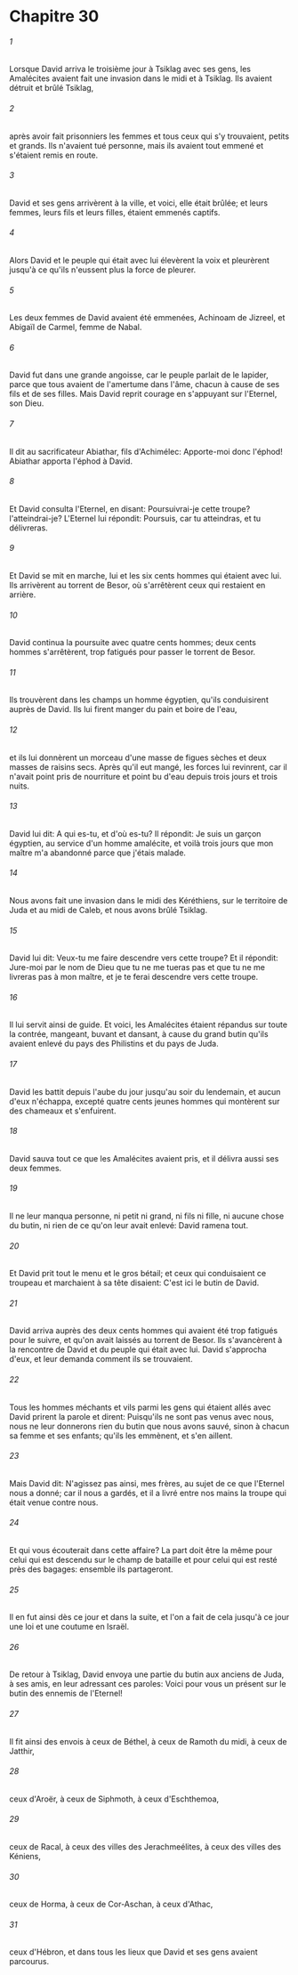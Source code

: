 # Chapitre 30

###### 1
Lorsque David arriva le troisième jour à Tsiklag avec ses gens, les Amalécites avaient fait une invasion dans le midi et à Tsiklag. Ils avaient détruit et brûlé Tsiklag,
###### 2
après avoir fait prisonniers les femmes et tous ceux qui s'y trouvaient, petits et grands. Ils n'avaient tué personne, mais ils avaient tout emmené et s'étaient remis en route.
###### 3
David et ses gens arrivèrent à la ville, et voici, elle était brûlée; et leurs femmes, leurs fils et leurs filles, étaient emmenés captifs.
###### 4
Alors David et le peuple qui était avec lui élevèrent la voix et pleurèrent jusqu'à ce qu'ils n'eussent plus la force de pleurer.
###### 5
Les deux femmes de David avaient été emmenées, Achinoam de Jizreel, et Abigaïl de Carmel, femme de Nabal.
###### 6
David fut dans une grande angoisse, car le peuple parlait de le lapider, parce que tous avaient de l'amertume dans l'âme, chacun à cause de ses fils et de ses filles. Mais David reprit courage en s'appuyant sur l'Eternel, son Dieu.
###### 7
Il dit au sacrificateur Abiathar, fils d'Achimélec: Apporte-moi donc l'éphod! Abiathar apporta l'éphod à David.
###### 8
Et David consulta l'Eternel, en disant: Poursuivrai-je cette troupe? l'atteindrai-je? L'Eternel lui répondit: Poursuis, car tu atteindras, et tu délivreras.
###### 9
Et David se mit en marche, lui et les six cents hommes qui étaient avec lui. Ils arrivèrent au torrent de Besor, où s'arrêtèrent ceux qui restaient en arrière.
###### 10
David continua la poursuite avec quatre cents hommes; deux cents hommes s'arrêtèrent, trop fatigués pour passer le torrent de Besor.
###### 11
Ils trouvèrent dans les champs un homme égyptien, qu'ils conduisirent auprès de David. Ils lui firent manger du pain et boire de l'eau,
###### 12
et ils lui donnèrent un morceau d'une masse de figues sèches et deux masses de raisins secs. Après qu'il eut mangé, les forces lui revinrent, car il n'avait point pris de nourriture et point bu d'eau depuis trois jours et trois nuits.
###### 13
David lui dit: A qui es-tu, et d'où es-tu? Il répondit: Je suis un garçon égyptien, au service d'un homme amalécite, et voilà trois jours que mon maître m'a abandonné parce que j'étais malade.
###### 14
Nous avons fait une invasion dans le midi des Kéréthiens, sur le territoire de Juda et au midi de Caleb, et nous avons brûlé Tsiklag.
###### 15
David lui dit: Veux-tu me faire descendre vers cette troupe? Et il répondit: Jure-moi par le nom de Dieu que tu ne me tueras pas et que tu ne me livreras pas à mon maître, et je te ferai descendre vers cette troupe.
###### 16
Il lui servit ainsi de guide. Et voici, les Amalécites étaient répandus sur toute la contrée, mangeant, buvant et dansant, à cause du grand butin qu'ils avaient enlevé du pays des Philistins et du pays de Juda.
###### 17
David les battit depuis l'aube du jour jusqu'au soir du lendemain, et aucun d'eux n'échappa, excepté quatre cents jeunes hommes qui montèrent sur des chameaux et s'enfuirent.
###### 18
David sauva tout ce que les Amalécites avaient pris, et il délivra aussi ses deux femmes.
###### 19
Il ne leur manqua personne, ni petit ni grand, ni fils ni fille, ni aucune chose du butin, ni rien de ce qu'on leur avait enlevé: David ramena tout.
###### 20
Et David prit tout le menu et le gros bétail; et ceux qui conduisaient ce troupeau et marchaient à sa tête disaient: C'est ici le butin de David.
###### 21
David arriva auprès des deux cents hommes qui avaient été trop fatigués pour le suivre, et qu'on avait laissés au torrent de Besor. Ils s'avancèrent à la rencontre de David et du peuple qui était avec lui. David s'approcha d'eux, et leur demanda comment ils se trouvaient.
###### 22
Tous les hommes méchants et vils parmi les gens qui étaient allés avec David prirent la parole et dirent: Puisqu'ils ne sont pas venus avec nous, nous ne leur donnerons rien du butin que nous avons sauvé, sinon à chacun sa femme et ses enfants; qu'ils les emmènent, et s'en aillent.
###### 23
Mais David dit: N'agissez pas ainsi, mes frères, au sujet de ce que l'Eternel nous a donné; car il nous a gardés, et il a livré entre nos mains la troupe qui était venue contre nous.
###### 24
Et qui vous écouterait dans cette affaire? La part doit être la même pour celui qui est descendu sur le champ de bataille et pour celui qui est resté près des bagages: ensemble ils partageront.
###### 25
Il en fut ainsi dès ce jour et dans la suite, et l'on a fait de cela jusqu'à ce jour une loi et une coutume en Israël.
###### 26
De retour à Tsiklag, David envoya une partie du butin aux anciens de Juda, à ses amis, en leur adressant ces paroles: Voici pour vous un présent sur le butin des ennemis de l'Eternel!
###### 27
Il fit ainsi des envois à ceux de Béthel, à ceux de Ramoth du midi, à ceux de Jatthir,
###### 28
ceux d'Aroër, à ceux de Siphmoth, à ceux d'Eschthemoa,
###### 29
ceux de Racal, à ceux des villes des Jerachmeélites, à ceux des villes des Kéniens,
###### 30
ceux de Horma, à ceux de Cor-Aschan, à ceux d'Athac,
###### 31
ceux d'Hébron, et dans tous les lieux que David et ses gens avaient parcourus.
